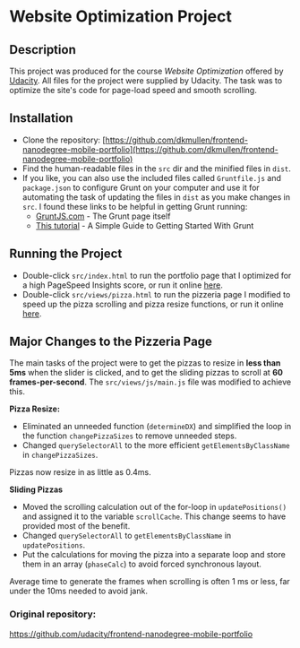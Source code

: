 # Website Optimization Project
## Description
This project was produced for the course _Website Optimization_ offered by [Udacity](http://udacity.com). All files for the project were supplied by Udacity. The task was to optimize the site's code for page-load speed and smooth scrolling.
## Installation
- Clone the repository: [https://github.com/dkmullen/frontend-nanodegree-mobile-portfolio](https://github.com/dkmullen/frontend-nanodegree-mobile-portfolio)
- Find the human-readable files in the `src` dir and the minified files in `dist`.
- If you like, you can also use the included files called `Gruntfile.js` and `package.json` to configure Grunt on your computer and use it for automating the task of updating the files in `dist` as you make changes in `src`. I found these links to be helpful in getting Grunt running:
  - [GruntJS.com](gruntjs.com) - The Grunt page itself
  - [This tutorial](https://scotch.io/tutorials/a-simple-guide-to-getting-started-with-grunt) - A Simple Guide to Getting Started With Grunt

## Running the Project
- Double-click `src/index.html` to run the portfolio page that I optimized for a high PageSpeed Insights score, or run it online [here](http://dkmullen.com/mobile-port/index.html).
- Double-click `src/views/pizza.html` to run the pizzeria page I modified to speed up the pizza scrolling and pizza resize functions, or run it online [here](http://dkmullen.com/mobile-port/views/pizza.html).

## Major Changes to the Pizzeria Page
The main tasks of the project were to get the pizzas to resize in **less than 5ms** when the slider is clicked, and to get the sliding pizzas to scroll at **60 frames-per-second**. The `src/views/js/main.js` file was modified to achieve this.

**Pizza Resize:**
- Eliminated an unneeded function (`determineDX`) and simplified the loop in the function `changePizzaSizes` to remove unneeded steps.
- Changed `querySelectorAll` to the more efficient `getElementsByClassName` in `changePizzaSizes`.

Pizzas now resize in as little as 0.4ms.

**Sliding Pizzas**
- Moved the scrolling calculation out of the for-loop in `updatePositions()` and assigned it to the variable `scrollCache`. This change seems to have provided most of the benefit.
- Changed `querySelectorAll` to `getElementsByClassName` in `updatePositions`.
- Put the calculations for moving the pizza into a separate loop and store them in an array (`phaseCalc`) to avoid forced synchronous layout.

Average time to generate the frames when scrolling is often 1 ms or less, far under the 10ms needed to avoid jank.

### Original repository:
https://github.com/udacity/frontend-nanodegree-mobile-portfolio